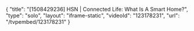 {
    "title": "[1508429236] HSN | Connected Life: What Is A Smart Home?",
    "type": "solo",
    "layout": "iframe-static",
    "videoId": "123178231",
    "url": "\/tvpembed\/123178231"
}